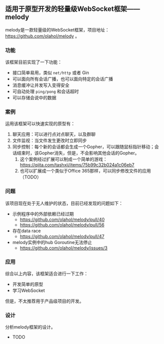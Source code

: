 ## 适用于原型开发的轻量级WebSocket框架——melody

melody是一款轻量级的WebSocket框架，项目地址：https://github.com/olahol/melody 。

### 功能

该框架目前实现了一下功能：
- 接口简单易用，类似 `net/http` 或者 Gin
- 可以面向所有会话广播，也可以面向特定的会话广播
- 消息缓冲让并发写入变得安全
- 可自动处理 `ping/pong` 和会话超时
- 可以存储会说中的数据

### 案例

运用该框架可以快速实现的原型有：

1. 聊天应用：可以进行点对点聊天，以及群聊
2. 文件监视：当文件发生更改时立即同步
3. 同步控制：每个新的会话都会生成一个Gopher，可以跟随鼠标指针移动；会话结束时，该Gopher消失，但是，不会影响其他会话的Gopher。
   1. 这个案例经过扩展可以制成一个简单的游戏：https://qiita.com/tashxii/items/75b99c32b024a1c06eb7
   2. 也可以扩展成一个类似于Office 365那样，可以同步修改文件的应用（TODO）

### 问题

该项目现在处于无人维护的状态，目前已经发现的问题如下：

* 示例程序中的外部依赖已经过期
  * https://github.com/olahol/melody/pull/40
  * https://github.com/olahol/melody/pull/56
* 存在data race
  * https://github.com/olahol/melody/pull/47
* melody实例中的hub Goroutine无法停止
  * https://github.com/olahol/melody/issues/3

### 应用

综合以上内容，该框架适合进行一下工作：

* 开发简单的原型
* 学习WebSocket

但是，不太推荐用于产品级项目的开发。

### 设计

分析melody框架的设计。

* TODO

